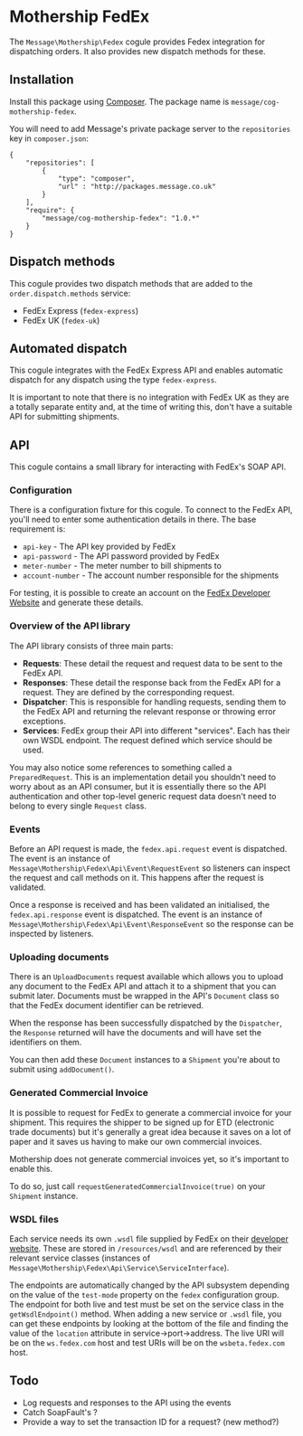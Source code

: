 # Mothership FedEx

The `Message\Mothership\Fedex` cogule provides Fedex integration for dispatching orders. It also provides new dispatch methods for these.

## Installation

Install this package using [Composer](http://getcomposer.org/). The package name is `message/cog-mothership-fedex`.

You will need to add Message's private package server to the `repositories` key in `composer.json`:

	{
		"repositories": [
			{
				"type": "composer",
				"url" : "http://packages.message.co.uk"
			}
		],
		"require": {
			"message/cog-mothership-fedex": "1.0.*"
		}
	}

## Dispatch methods

This cogule provides two dispatch methods that are added to the `order.dispatch.methods` service:

- FedEx Express (`fedex-express`)
- FedEx UK (`fedex-uk`)

## Automated dispatch

This cogule integrates with the FedEx Express API and enables automatic dispatch for any dispatch using the type `fedex-express`.

It is important to note that there is no integration with FedEx UK as they are a totally separate entity and, at the time of writing this, don't have a suitable API for submitting shipments.

## API

This cogule contains a small library for interacting with FedEx's SOAP API. 

### Configuration

There is a configuration fixture for this cogule. To connect to the FedEx API, you'll need to enter some authentication details in there. The base requirement is:

- `api-key` - The API key provided by FedEx
- `api-password` - The API password provided by FedEx
- `meter-number` - The meter number to bill shipments to
- `account-number` - The account number responsible for the shipments

For testing, it is possible to create an account on the [FedEx Developer Website](http://fedex.com/developer) and generate these details.

### Overview of the API library

The API library consists of three main parts:

- **Requests**: These detail the request and request data to be sent to the FedEx API.
- **Responses**: These detail the response back from the FedEx API for a request. They are defined by the corresponding request.
- **Dispatcher**: This is responsible for handling requests, sending them to the FedEx API and returning the relevant response or throwing error exceptions.
- **Services**: FedEx group their API into different "services". Each has their own WSDL endpoint. The request defined which service should be used.

You may also notice some references to something called a `PreparedRequest`. This is an implementation detail you shouldn't need to worry about as an API consumer, but it is essentially there so the API authentication and other top-level generic request data doesn't need to belong to every single `Request` class.

### Events

Before an API request is made, the `fedex.api.request` event is dispatched. The event is an instance of `Message\Mothership\Fedex\Api\Event\RequestEvent` so listeners can inspect the request and call methods on it. This happens after the request is validated.

Once a response is received and has been validated an initialised, the `fedex.api.response` event is dispatched. The event is an instance of `Message\Mothership\Fedex\Api\Event\ResponseEvent` so the response can be inspected by listeners.

### Uploading documents

There is an `UploadDocuments` request available which allows you to upload any document to the FedEx API and attach it to a shipment that you can submit later. Documents must be wrapped in the API's `Document` class so that the FedEx document identifier can be retrieved.

When the response has been successfully dispatched by the `Dispatcher`, the `Response` returned will have the documents and will have set the identifiers on them.

You can then add these `Document` instances to a `Shipment` you're about to submit using `addDocument()`.

### Generated Commercial Invoice

It is possible to request for FedEx to generate a commercial invoice for your shipment. This requires the shipper to be signed up for ETD (electronic trade documents) but it's generally a great idea because it saves on a lot of paper and it saves us having to make our own commercial invoices.

Mothership does not generate commercial invoices yet, so it's important to enable this.

To do so, just call `requestGeneratedCommercialInvoice(true)` on your `Shipment` instance.

### WSDL files

Each service needs its own `.wsdl` file supplied by FedEx on their [developer website](http://fedex.com/developer). These are stored in `/resources/wsdl` and are referenced by their relevant service classes (instances of `Message\Mothership\Fedex\Api\Service\ServiceInterface`).

The endpoints are automatically changed by the API subsystem depending on the value of the `test-mode` property on the `fedex` configuration group. The endpoint for both live and test must be set on the service class in the `getWsdlEndpoint()` method. When adding a new service or `.wsdl` file, you can get these endpoints by looking at the bottom of the file and finding the value of the `location` attribute in service->port->address. The live URI will be on the `ws.fedex.com` host and test URIs will be on the `wsbeta.fedex.com` host.

## Todo

- Log requests and responses to the API using the events
- Catch SoapFault's ?
- Provide a way to set the transaction ID for a request? (new method?)